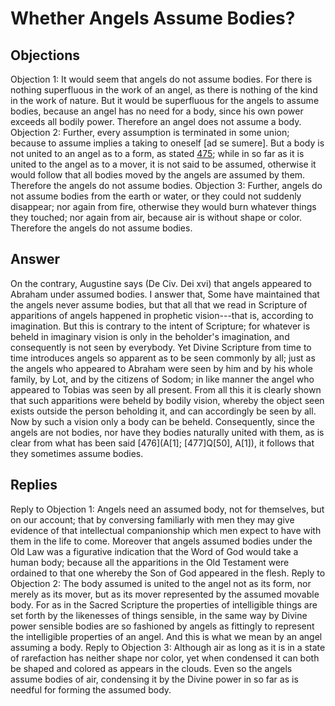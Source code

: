 # Whether Angels Assume Bodies?
## Objections
Objection 1: It would seem that angels do not assume bodies. For there is nothing superfluous in the work of an angel, as there is nothing of the kind in the work of nature. But it would be superfluous for the angels to assume bodies, because an angel has no need for a body, since his own power exceeds all bodily power. Therefore an angel does not assume a body.
Objection 2: Further, every assumption is terminated in some union; because to assume implies a taking to oneself [ad se sumere]. But a body is not united to an angel as to a form, as stated [475](A[1]); while in so far as it is united to the angel as to a mover, it is not said to be assumed, otherwise it would follow that all bodies moved by the angels are assumed by them. Therefore the angels do not assume bodies.
Objection 3: Further, angels do not assume bodies from the earth or water, or they could not suddenly disappear; nor again from fire, otherwise they would burn whatever things they touched; nor again from air, because air is without shape or color. Therefore the angels do not assume bodies.
## Answer
On the contrary, Augustine says (De Civ. Dei xvi) that angels appeared to Abraham under assumed bodies.
I answer that, Some have maintained that the angels never assume bodies, but that all that we read in Scripture of apparitions of angels happened in prophetic vision---that is, according to imagination. But this is contrary to the intent of Scripture; for whatever is beheld in imaginary vision is only in the beholder's imagination, and consequently is not seen by everybody. Yet Divine Scripture from time to time introduces angels so apparent as to be seen commonly by all; just as the angels who appeared to Abraham were seen by him and by his whole family, by Lot, and by the citizens of Sodom; in like manner the angel who appeared to Tobias was seen by all present. From all this it is clearly shown that such apparitions were beheld by bodily vision, whereby the object seen exists outside the person beholding it, and can accordingly be seen by all. Now by such a vision only a body can be beheld. Consequently, since the angels are not bodies, nor have they bodies naturally united with them, as is clear from what has been said [476](A[1]; [477]Q[50], A[1]), it follows that they sometimes assume bodies.
## Replies
Reply to Objection 1: Angels need an assumed body, not for themselves, but on our account; that by conversing familiarly with men they may give evidence of that intellectual companionship which men expect to have with them in the life to come. Moreover that angels assumed bodies under the Old Law was a figurative indication that the Word of God would take a human body; because all the apparitions in the Old Testament were ordained to that one whereby the Son of God appeared in the flesh.
Reply to Objection 2: The body assumed is united to the angel not as its form, nor merely as its mover, but as its mover represented by the assumed movable body. For as in the Sacred Scripture the properties of intelligible things are set forth by the likenesses of things sensible, in the same way by Divine power sensible bodies are so fashioned by angels as fittingly to represent the intelligible properties of an angel. And this is what we mean by an angel assuming a body.
Reply to Objection 3: Although air as long as it is in a state of rarefaction has neither shape nor color, yet when condensed it can both be shaped and colored as appears in the clouds. Even so the angels assume bodies of air, condensing it by the Divine power in so far as is needful for forming the assumed body.
